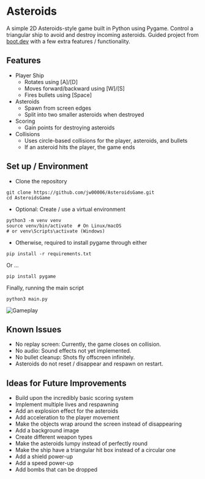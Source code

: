 # Asteroids
A simple 2D Asteroids-style game built in Python using Pygame. Control a triangular ship to avoid and destroy incoming asteroids. Guided project from [boot.dev](https://boot.dev) with a few extra features / functionality. 

## Features
- Player Ship
  - Rotates using [A]/[D]
  - Moves forward/backward using [W]/[S]
  - Fires bullets using [Space]
- Asteroids
  - Spawn from screen edges
  - Split into two smaller asteroids when destroyed
- Scoring
  - Gain points for destroying asteroids
- Collisions
  - Uses circle-based collisions for the player, asteroids, and bullets
  - If an asteroid hits the player, the game ends

## Set up / Environment
- Clone the repository
```
git clone https://github.com/jw00006/AsteroidsGame.git
cd AsteroidsGame
```
- Optional: Create / use a virtual environment
```
python3 -m venv venv
source venv/bin/activate  # On Linux/macOS
# or venv\Scripts\activate (Windows)
```
- Otherwise, required to install pygame through either
```
pip install -r requirements.txt
```
Or ...
```
pip install pygame 
```
Finally, running the main script
```
python3 main.py
```

![Gameplay](https://github.com/jw00006/AsteroidsGame/asteroids_gameplay.gif)

## Known Issues 
- No replay screen: Currently, the game closes on collision.
- No audio: Sound effects not yet implemented.
- No bullet cleanup: Shots fly offscreen infinitely.
- Asteroids do not reset / disappear and respawn on restart.

## Ideas for Future Improvements
- Build upon the incredibly basic scoring system
- Implement multiple lives and respawning
- Add an explosion effect for the asteroids
- Add acceleration to the player movement
- Make the objects wrap around the screen instead of disappearing
- Add a background image
- Create different weapon types
- Make the asteroids lumpy instead of perfectly round
- Make the ship have a triangular hit box instead of a circular one
- Add a shield power-up
- Add a speed power-up
- Add bombs that can be dropped
